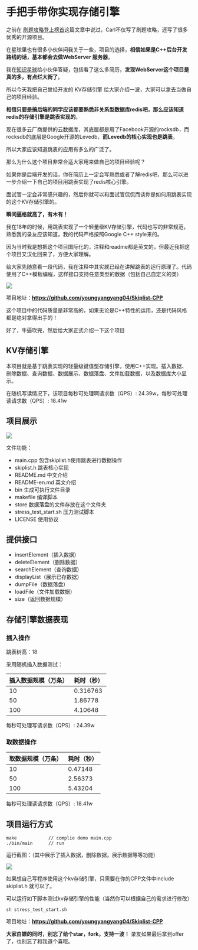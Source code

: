 
# 手把手带你实现存储引擎


之前在 [刷题攻略登上榜首](https://mp.weixin.qq.com/s/wZRTrA9Rbvgq1yEkSw4vfQ)这篇文章中说过，Carl不仅写了刷题攻略，还写了很多优秀的开源项目。

在星球里也有很多小伙伴问我关于一些，项目的选择，**相信如果是C++后台开发路线的话，基本都会去做WebServer 服务器**。

我在[知识星球](https://programmercarl.com/other/kstar.html)给小伙伴答疑，包括看了这么多简历，**发现WebServer这个项目是真的多，有点烂大街了**。

所以今天我把自己曾经开发的 KV存储引擎 给大家介绍一波，大家可以拿去当做自己的项目经验。

**相信只要是搞后端的同学应该都要熟悉非关系型数据库redis吧，那么应该知道redis的存储引擎是跳表实现的**。

现在很多云厂商提供的云数据库，其底层都是用了Facebook开源的rocksdb，而rocksdb的底层是Google开源的Levedb，**而Levedb的核心实现也是跳表**。

所以大家应该知道跳表的应用有多么的广泛了。

那么为什么这个项目非常合适大家用来做自己的项目经验呢？

如果你是后端开发的话，你在简历上一定会写熟悉或者了解redis吧，那么可以进一步介绍一下自己的项目用跳表实现了redis核心引擎。

面试官一定会非常感兴趣的，然后你就可以和面试官侃侃而谈你是如何用跳表实现的这个KV存储引擎的。

**瞬间逼格就高了，有木有！**

我在18年的时候，用跳表实现了一个轻量级KV存储引擎，代码也写的非常规范，熟悉我的录友应该知道，我的代码严格按照Google C++ style来的。

因为当时我是想把这个项目国际化的，注释和readme都是英文的，但最近我把这个项目又汉化回来了，方便大家理解。

给大家先随意看一段代码，我在注释中其实就已经在讲解跳表的运行原理了。代码使用了C++模板编程，这样接口支持任意类型的数据（包括自己自定义的类）

![](https://file1.kamacoder.com/i/algo/20221104121454.png)

项目地址：**https://github.com/youngyangyang04/Skiplist-CPP**

这个项目中的代码质量是非常高的，如果无论是C++特性的运用，还是代码风格都是绝对拿得出手的！

好了，牛逼吹完，然后给大家正式介绍一下这个项目

## KV存储引擎

本项目就是基于跳表实现的轻量级键值型存储引擎，使用C++实现。插入数据、删除数据、查询数据、数据展示、数据落盘、文件加载数据，以及数据库大小显示。

在随机写读情况下，该项目每秒可处理啊请求数（QPS）: 24.39w，每秒可处理读请求数（QPS）: 18.41w

## 项目展示

![](https://file1.kamacoder.com/i/algo/20221104121509.png)

文件功能：

* main.cpp 包含skiplist.h使用跳表进行数据操作
* skiplist.h 跳表核心实现
* README.md 中文介绍
* README-en.md 英文介绍
* bin 生成可执行文件目录
* makefile 编译脚本
* store 数据落盘的文件存放在这个文件夹
* stress_test_start.sh 压力测试脚本
* LICENSE 使用协议


## 提供接口

* insertElement（插入数据）
* deleteElement（删除数据）
* searchElement（查询数据）
* displayList（展示已存数据）
* dumpFile（数据落盘）
* loadFile（文件加载数据）
* size（返回数据规模）

## 存储引擎数据表现

### 插入操作

跳表树高：18

采用随机插入数据测试：


|插入数据规模（万条） |耗时（秒） |
|---|---|
|10 |0.316763 |
|50 |1.86778 |
|100 |4.10648 |


每秒可处理写请求数（QPS）: 24.39w

### 取数据操作

|取数据规模（万条） |耗时（秒） |
|---|---|
|10|0.47148 |10|
|50|2.56373 |50|
|100|5.43204 |100|

每秒可处理读请求数（QPS）: 18.41w

## 项目运行方式

```
make            // complie demo main.cpp
./bin/main      // run
```

运行截图：（其中展示了插入数据，删除数据，展示数据等等功能）

![](https://file1.kamacoder.com/i/algo/20221104121525.png)

如果想自己写程序使用这个kv存储引擎，只需要在你的CPP文件中include skiplist.h 就可以了。

可以运行如下脚本测试kv存储引擎的性能（当然你可以根据自己的需求进行修改）

```
sh stress_test_start.sh
```

项目地址：**https://github.com/youngyangyang04/Skiplist-CPP**

**大家白嫖的同时，别忘了给个star，fork，支持一波！** 录友如果最后拿到offer了，也别忘了和我道个喜哦。

